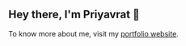 ## Hey there, I'm Priyavrat 👋
To know more about me, visit my [portfolio website](https://p-v.pages.dev).
